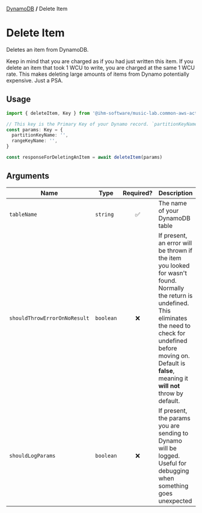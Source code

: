 [DynamoDB](./README.md#wrappers) **/** Delete Item

# Delete Item

Deletes an item from DynamoDB.

Keep in mind that you are charged as if you had just written this item. If you delete an item that took 1 WCU to write, you are charged at the same 1 WCU rate.
This makes deleting large amounts of items from Dynamo potentially expensive. Just a PSA.

## Usage

```ts
import { deleteItem, Key } from '@ihm-software/music-lab.common-aws-actions'

// This key is the Primary Key of your Dynamo record. `partitionKeyName` is used as a placeholder, this will be whatever you set your table up with.
const params: Key = {
  partitionKeyName: '',
  rangeKeyName: '',
}

const responseForDeletingAnItem = await deleteItem(params)
```

## Arguments

| Name                         | Type                                                                                              |     Required?      | Description                                                                                                                                                                                                                                      |
| ---------------------------- | ------------------------------------------------------------------------------------------------- | :----------------: | ------------------------------------------------------------------------------------------------------------------------------------------------------------------------------------------------------------------------------------------------ |
| `tableName`                  | `string`                                                                                          | :white_check_mark: | The name of your DynamoDB table                                                                                                                                                                                                                  |
| `shouldThrowErrorOnNoResult` | `boolean`                                                                                         |        :x:         | If present, an error will be thrown if the item you looked for wasn't found. Normally the return is undefined. This eliminates the need to check for undefined before moving on. Default is **false**, meaning it **will not** throw by default. |
| `shouldLogParams`            | `boolean`                                                                                         |        :x:         | If present, the params you are sending to Dynamo will be logged. Useful for debugging when something goes unexpected                                                                                                                             |

